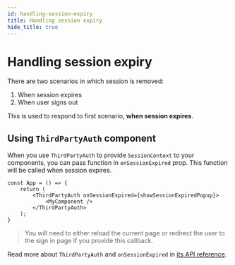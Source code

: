 ```yaml
---
id: handling-session-expiry
title: Handling session expiry
hide_title: true
---
```


# Handling session expiry
There are two scenarios in which session is removed:
1. When session expires
2. When user signs out

This is used to respond to first scenario, **when session expires**.

## Using `ThirdPartyAuth` component
When you use `ThirdPartyAuth` to provide `SessionContext` to your components,
you can pass function in `onSessionExpired` prop. This function will be called when session expires.

```tsx
const App = () => {
    return (
        <ThirdPartyAuth onSessionExpired={showSessionExpiredPopup}>
            <MyComponent />
        </ThirdPartyAuth>
    );
}
```

> You will need to either reload the current page or redirect the user to the sign in page if you provide this callback.

Read more about `ThirdPartyAuth` and `onSessionExpired` in [its API reference](/docs/auth-react/docs/thirdparty/third-party-auth).
